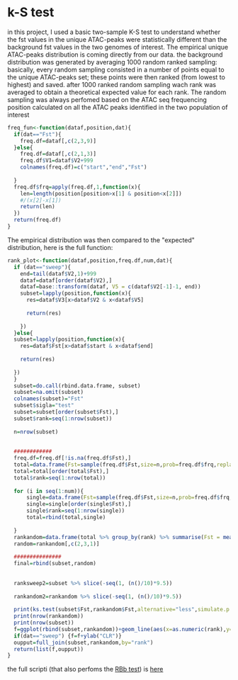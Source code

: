 # k-S test
in this project, I used a basic two-sample K-S test to understand whether the fst values in the unique ATAC-peaks were statistically different than the background fst values in the two genomes of interest.
The empirical unique ATAC-peaks distribution is coming directly from our data.
the background distribution was generated by averaging 1000 random ranked sampling: basically, every random sampling consisted in a number of points equal to the unique ATAC-peaks set; these points were then ranked (from lowest to highest) and saved. after 1000 ranked random sampling wach rank was 
averaged to obtain a theoretical expected value for each rank. The random sampling was always perfomed based on the ATAC seq frequencing position calculated on all the ATAC peaks identified in the two population of interest
```R
freq_fun<-function(dataf,position,dat){
  if(dat=="Fst"){
    freq.df=dataf[,c(2,3,9)]
  }else{
    freq.df=dataf[,c(2,1,3)]
    freq.df$V1=dataf$V2+999
    colnames(freq.df)=c("start","end","Fst")
    
  }
  freq.df$frq=apply(freq.df,1,function(x){
    len=length(position[position>x[1] & position<x[2]])
    #/(x[2]-x[1])
    return(len)  
  })
  return(freq.df)
}
```
The empirical distribution was then compared to the "expected" distribution, here is the full function:
```R
rank_plot<-function(dataf,position,freq.df,num,dat){
  if (dat=="sweep"){
    end=tail(dataf$V2,1)+999
    dataf=dataf[order(dataf$V2),]
    dataf=base::transform(dataf, V5 = c(dataf$V2[-1]-1, end))
    subset=lapply(position,function(x){
      res=dataf$V3[x>dataf$V2 & x<dataf$V5] 
      
      return(res)
      
    })
  }else{
  subset=lapply(position,function(x){
    res=dataf$Fst[x>dataf$start & x<dataf$end] 
    
    return(res)
    
  })
  }
  subset=do.call(rbind.data.frame, subset)
  subset=na.omit(subset)
  colnames(subset)="Fst"
  subset$sigla="test"
  subset=subset[order(subset$Fst),]
  subset$rank=seq(1:nrow(subset))
  
  n=nrow(subset)
  
  
  ############
  freq.df=freq.df[!is.na(freq.df$Fst),]
  total=data.frame(Fst=sample(freq.df$Fst,size=n,prob=freq.df$frq,replace=TRUE),rank=0)
  total=total[order(total$Fst),]
  total$rank=seq(1:nrow(total))
  
  for (i in seq(1:num)){
      single=data.frame(Fst=sample(freq.df$Fst,size=n,prob=freq.df$frq,replace=TRUE),rank=0)
      single=single[order(single$Fst),]
      single$rank=seq(1:nrow(single))
      total=rbind(total,single)
    
  }
  rankandom=data.frame(total %>% group_by(rank) %>% summarise(Fst = mean(Fst)),sigla="random")
  random=rankandom[,c(2,3,1)]
  
  ###############
  final=rbind(subset,random)
  
  
  ranksweep2=subset %>% slice(-seq(1, (n()/10)*9.5))
  
  rankandom2=rankandom %>% slice(-seq(1, (n()/10)*9.5))
  
  print(ks.test(subset$Fst,rankandom$Fst,alternative="less",simulate.p.value =TRUE))
  print(nrow(rankandom))
  print(nrow(subset))
  f=ggplot(rbind(subset,rankandom))+geom_line(aes(x=as.numeric(rank),y=Fst,col=sigla))+geom_point(aes(x=as.numeric(rank),y=Fst,col=sigla))+theme_classic()
  if(dat=="sweep") {f=f+ylab("CLR")}
  oupput=full_join(subset,rankandom,by="rank")
  return(list(f,oupput))
}

```
the full scripti (that also perfoms the [RBb test](https://github.com/DNAcastigator/summer-project/blob/main/RBb%20test.md)) is [here](https://github.com/DNAcastigator/summer-project/blob/main/scripts/correlation_statistic.R)

